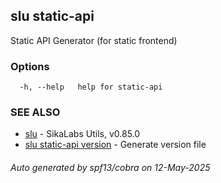 ## slu static-api

Static API Generator (for static frontend)

### Options

```
  -h, --help   help for static-api
```

### SEE ALSO

* [slu](slu.md)	 - SikaLabs Utils, v0.85.0
* [slu static-api version](slu_static-api_version.md)	 - Generate version file

###### Auto generated by spf13/cobra on 12-May-2025
